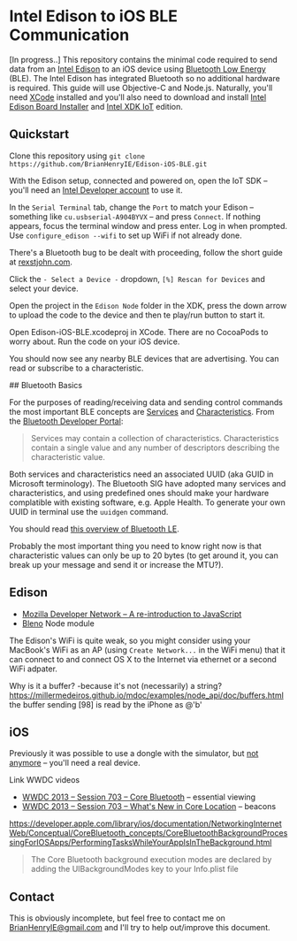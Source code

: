 # Intel Edison to iOS BLE Communication

[In progress..] This repository contains the minimal code required to send data from an [Intel Edison](http://www.intel.com/content/www/us/en/do-it-yourself/edison.html) to an iOS device using [Bluetooth Low Energy](https://en.wikipedia.org/wiki/Bluetooth_low_energy) (BLE). The Intel Edison has integrated Bluetooth so no additional hardware is required. This guide will use Objective-C and Node.js. Naturally, you'll need [XCode](https://itunes.apple.com/en/app/xcode/id497799835) installed and you'll also need to download and install [Intel Edison Board Installer](https://software.intel.com/en-us/iot/software/installers) and [Intel XDK IoT](https://software.intel.com/en-us/iot/software/ide) edition.

## Quickstart

Clone this repository using
``` git clone https://github.com/BrianHenryIE/Edison-iOS-BLE.git ```

With the Edison setup, connected and powered on, open the IoT SDK – you'll need an [Intel Developer account](https://software.intel.com/registration/?returnID=200) to use it.

In the `Serial Terminal` tab, change the `Port` to match your Edison – something like `cu.usbserial-A904BYVX` – and press `Connect`. If nothing appears, focus the terminal window and press enter. Log in when prompted. Use `configure_edison --wifi` to set up WiFi if not already done.

There's a Bluetooth bug to be dealt with proceeding, follow the short guide at [rexstjohn.com](http://rexstjohn.com/configure-intel-edison-for-bluetooth-le-smart-development/).

Click the `- Select a Device -` dropdown, `[%] Rescan for Devices` and select your device. 

Open the project in the `Edison Node` folder in the XDK, press the down arrow to upload the code to the device and then te play/run button to start it.

Open Edison-iOS-BLE.xcodeproj in XCode. There are no CocoaPods to worry about. Run the code on your iOS device.

You should now see any nearby BLE devices that are advertising. You can read or subscribe to a characteristic.


## Bluetooth Basics

For the purposes of reading/receiving data and sending control commands the most important BLE concepts are [Services](https://developer.bluetooth.org/gatt/services/Pages/ServicesHome.aspx) and [Characteristics](https://developer.bluetooth.org/gatt/characteristics/Pages/CharacteristicsHome.aspx). From the [Bluetooth Developer Portal](https://developer.bluetooth.org/TechnologyOverview/Pages/GATT.aspx):

> Services may contain a collection of characteristics. Characteristics contain a single value and any number of descriptors describing the characteristic value.

Both services and characteristics need an associated UUID (aka GUID in Microsoft terminology). The Bluetooth SIG have adopted many services and characteristics, and using predefined ones should make your hardware complatible with existing software, e.g. Apple Health. To generate your own UUID in terminal use the `uuidgen` command.

You should read [this overview of Bluetooth LE](https://github.com/tigoe/BLEDocs/wiki/Introduction-to-Bluetooth-LE).

Probably the most important thing you need to know right now is that characteristic values can only be up to 20 bytes (to get around it, you can break up your message and send it or increase the MTU?).

## Edison


* [Mozilla Developer Network – A re-introduction to JavaScript](https://developer.mozilla.org/en-US/docs/Web/JavaScript/A_re-introduction_to_JavaScript)
* [Bleno](https://github.com/sandeepmistry/bleno) Node module

The Edison's WiFi is quite weak, so you might consider using your MacBook's WiFi as an AP (using `Create Network...` in the WiFi menu) that it can connect to and connect OS X to the Internet via ethernet or a second WiFi adpater.

Why is it a buffer?
-because it's not (necessarily) a string? 
https://millermedeiros.github.io/mdoc/examples/node_api/doc/buffers.html
the buffer sending [98] is read by the iPhone as @'b'

## iOS

Previously it was possible to use a dongle with the simulator, but [not anymore](http://stackoverflow.com/a/11049342) – you'll need a real device.

Link WWDC videos

* [WWDC 2013 – Session 703 – Core Bluetooth](https://developer.apple.com/videos/play/wwdc2013-703/) – essential viewing
* [WWDC 2013 – Session 703 – What's New in Core Location](https://developer.apple.com/videos/play/wwdc2013-307/) – beacons

https://developer.apple.com/library/ios/documentation/NetworkingInternetWeb/Conceptual/CoreBluetooth_concepts/CoreBluetoothBackgroundProcessingForIOSApps/PerformingTasksWhileYourAppIsInTheBackground.html
> The Core Bluetooth background execution modes are declared by adding the UIBackgroundModes key to your Info.plist file 

## Contact
This is obviously incomplete, but feel free to contact me on <BrianHenryIE@gmail.com> and I'll try to help out/improve this document.